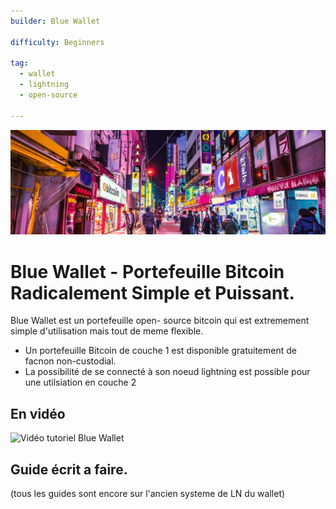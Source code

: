 ```yaml
---
builder: Blue Wallet

difficulty: Beginners

tag: 
  - wallet
  - lightning
  - open-source

---
```


![cover](assets\0.jpeg)

# Blue Wallet - Portefeuille Bitcoin Radicalement Simple et Puissant.

Blue Wallet est un portefeuille open- source bitcoin qui est extremement simple d'utilisation mais tout de meme flexible. 

  - Un portefeuille Bitcoin de couche 1 est disponible gratuitement de facnon non-custodial.
  - La possibilité de se connecté à son noeud lightning est possible pour une utilsiation en couche 2

## En vidéo

![Vidéo tutoriel Blue Wallet](https://www.youtube.com/watch?v=UCAtFgkdJtM)

## Guide écrit a faire. 

(tous les guides sont encore sur l'ancien systeme de LN du wallet)